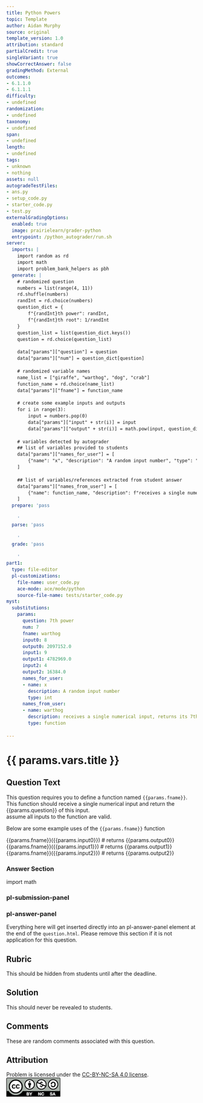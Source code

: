 ```yaml
---
title: Python Powers
topic: Template
author: Aidan Murphy
source: original
template_version: 1.0
attribution: standard
partialCredit: true
singleVariant: true
showCorrectAnswer: false
gradingMethod: External
outcomes:
- 6.1.1.0
- 6.1.1.1
difficulty:
- undefined
randomization:
- undefined
taxonomy:
- undefined
span:
- undefined
length:
- undefined
tags:
- unknown
- nothing
assets: null
autogradeTestFiles:
- ans.py
- setup_code.py
- starter_code.py
- test.py
externalGradingOptions:
  enabled: true
  image: prairielearn/grader-python
  entrypoint: /python_autograder/run.sh
server:
  imports: |
    import random as rd
    import math
    import problem_bank_helpers as pbh
  generate: |
    # randomized question
    numbers = list(range(4, 11))
    rd.shuffle(numbers)
    randInt = rd.choice(numbers)
    question_dict = {
        f"{randInt}th power": randInt,
        f"{randInt}th root": 1/randInt
    }
    question_list = list(question_dict.keys())
    question = rd.choice(question_list)

    data["params"]["question"] = question
    data["params"]["num"] = question_dict[question]

    # randomized variable names
    name_list = ["giraffe", "warthog", "dog", "crab"]
    function_name = rd.choice(name_list)
    data["params"]["fname"] = function_name

    # create some example inputs and outputs
    for i in range(3):
        input = numbers.pop(0)
        data["params"]["input" + str(i)] = input
        data["params"]["output" + str(i)] = math.pow(input, question_dict[question])

    # variables detected by autograder
    ## list of variables provided to students
    data["params"]["names_for_user"] = [
        {"name": "x", "description": "A random input number", "type": "int"}
    ]

    ## list of variables/references extracted from student answer
    data["params"]["names_from_user"] = [
        {"name": function_name, "description": f"receives a single numerical input, returns its {question}", "type": "function"}
    ]
  prepare: 'pass

    '
  parse: 'pass

    '
  grade: 'pass

    '
part1:
  type: file-editor
  pl-customizations:
    file-name: user_code.py
    ace-mode: ace/mode/python
    source-file-name: tests/starter_code.py
myst:
  substitutions:
    params:
      question: 7th power
      num: 7
      fname: warthog
      input0: 8
      output0: 2097152.0
      input1: 9
      output1: 4782969.0
      input2: 4
      output2: 16384.0
      names_for_user:
      - name: x
        description: A random input number
        type: int
      names_from_user:
      - name: warthog
        description: receives a single numerical input, returns its 7th power
        type: function

---
```

# {{ params.vars.title }}

## Question Text

<p>
    This question requires you to define a function named <code>{{params.fname}}</code>.<br>
    This function should receive a single numerical input and return the {{params.question}} of this input.<br>
    assume all inputs to the function are valid.<br>
</p>
<p>
    Below are some example uses of the <code>{{params.fname}}</code> function
</p>
<markdown>
    {{params.fname}}({{params.input0}})  # returns {{params.output0}}
    {{params.fname}}({{params.input1}})  # returns {{params.output1}}
    {{params.fname}}({{params.input2}})  # returns {{params.output2}}
</markdown>

### Answer Section

import math

### pl-submission-panel

<pl-external-grader-results></pl-external-grader-results>
<pl-file-preview></pl-file-preview>

### pl-answer-panel

Everything here will get inserted directly into an pl-answer-panel element at the end of the `question.html`.
Please remove this section if it is not application for this question.

## Rubric

This should be hidden from students until after the deadline.

## Solution

This should never be revealed to students.

## Comments

These are random comments associated with this question.

## Attribution

Problem is licensed under the [CC-BY-NC-SA 4.0 license](https://creativecommons.org/licenses/by-nc-sa/4.0/).<br> ![The Creative Commons 4.0 license requiring attribution-BY, non-commercial-NC, and share-alike-SA license.](https://raw.githubusercontent.com/firasm/bits/master/by-nc-sa.png)